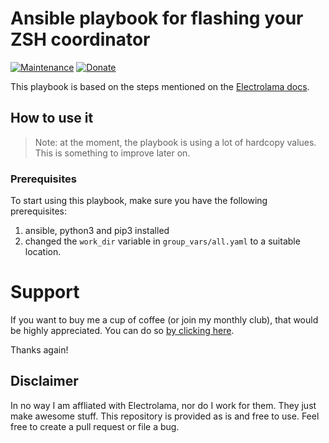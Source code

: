 # Ansible playbook for flashing your ZSH coordinator
[![Maintenance](https://img.shields.io/badge/Maintained%3F-yes-green.svg)](https://GitHub.com/Naereen/StrapDown.js/graphs/commit-activity)
[![Donate](https://img.shields.io/badge/Donate-coffee-1abc9c.svg)](https://GitHub.com/Naereen/StrapDown.js/graphs/commit-activity)

This playbook is based on the steps mentioned on the [Electrolama docs](https://electrolama.com/radio-docs/#step-2-download-the-correct-firmware-for-your-stick).


## How to use it
> Note: at the moment, the playbook is using a lot of hardcopy values. This is something to improve later on.

### Prerequisites
To start using this playbook, make sure you have the following prerequisites:
1. ansible, python3 and pip3 installed
2. changed the `work_dir` variable in `group_vars/all.yaml` to a suitable location.

# Support
If you want to buy me a cup of coffee (or join my monthly club), that would be highly appreciated. 
You can do so [by clicking here](https://www.buymeacoffee.com/marcked).

Thanks again!

## Disclaimer
In no way I am affliated with Electrolama, nor do I work for them. They just make awesome stuff.
This repository is provided as is and free to use. Feel free to create a pull request or file a bug.

